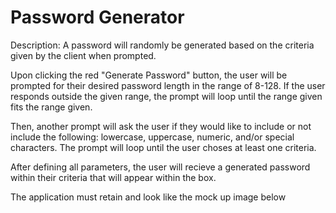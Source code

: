 # Password Generator
Description: A password will randomly be generated based on the criteria given by the client when prompted.

Upon clicking the red "Generate Password" button, the user will be prompted for their desired password length in the range of 8-128. If the user responds outside the given range, the prompt will loop until the range given fits the range given. 

Then, another prompt will ask the user if they would like to include or not include the following: lowercase, uppercase, numeric, and/or special characters. The prompt will loop until the user choses at least one criteria.

After defining all parameters, the user will recieve a generated password within their criteria that will appear within the box.

The application must retain and look like the mock up image below
<img href="mock-up"/>
